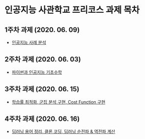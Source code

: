 # 인공지능 사관학교 프리코스 과제 목차

## 1주차 과제 (2020. 06. 09)
* [인공지능 사례 분석](https://github.com/Park-DongHo/AI/blob/master/1%EC%A3%BC%EC%B0%A8%EA%B3%BC%EC%A0%9C.ipynb)

## 2주차 과제 (2020. 06. 03)
* [파이썬과 인공지능 기초수학](https://github.com/Park-DongHo/AI/blob/master/2%EC%A3%BC%EC%B0%A8%EA%B3%BC%EC%A0%9C.ipynb)

## 3주차 과제 (2020. 06. 15)
* [학습률 최적화, 군집 분석 구현, Cost Function 구현](https://github.com/Park-DongHo/AI/blob/master/3%EC%A3%BC%EC%B0%A8%EA%B3%BC%EC%A0%9C.ipynb)

## 4주차 과제 (2020. 06. 16)
* [딥러닝 용어 정리, 클론 코딩, 딥러닝 순전파 & 역전파 계산](https://github.com/Park-DongHo/AI/blob/master/4%EC%A3%BC%EC%B0%A8%EA%B3%BC%EC%A0%9C.ipynb)

